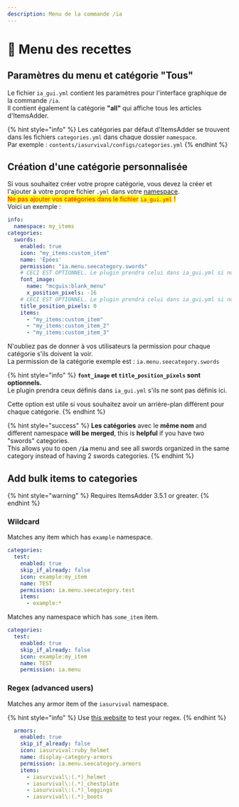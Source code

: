 ```yaml
---
description: Menu de la commande /ia
---
```


# 📃 Menu des recettes

## Paramètres du menu et catégorie "Tous"

Le fichier `ia_gui.yml` contient les paramètres pour l'interface graphique de la commande `/ia`.\
Il contient également la catégorie **"all"** qui affiche tous les articles d'ItemsAdder.

{% hint style="info" %}
Les catégories par défaut d'ItemsAdder se trouvent dans les fichiers `categories.yml` dans chaque dossier `namespace`.\
Par exemple : `contents/iasurvival/configs/categories.yml`
{% endhint %}

## Création d'une catégorie personnalisée

Si vous souhaitez créer votre propre catégorie, vous devez la créer et l'ajouter à votre propre fichier `.yml` dans votre [namespace](broken-reference).\
<mark style="color:red;">Ne pas ajouter vos catégories dans le fichier</mark> <mark style="color:red;"></mark><mark style="color:red;">`ia_gui.yml`</mark> <mark style="color:red;"></mark><mark style="color:red;">!</mark>\
Voici un exemple :

```yaml
info:
  namespace: my_items
categories:
  swords:
    enabled: true
    icon: "my_items:custom_item"
    name: 'Épées'
    permission: "ia.menu.seecategory.swords"
    # CECI EST OPTIONNEL. Le plugin prendra celui dans ia_gui.yml si non défini.
    font_image:
      name: "mcguis:blank_menu"
      x_position_pixels: -16
    # CECI EST OPTIONNEL. Le plugin prendra celui dans ia_gui.yml si non défini.
    title_position_pixels: 0
    items:
      - "my_items:custom_item"
      - "my_items:custom_item_2"
      - "my_items:custom_item_3"
```

N'oubliez pas de donner à vos utilisateurs la permission pour chaque catégorie s'ils doivent la voir.\
La permission de la catégorie exemple est : `ia.menu.seecategory.swords`

{% hint style="info" %}
**`font_image` et `title_position_pixels` sont optionnels.**\
Le plugin prendra ceux définis dans `ia_gui.yml` s'ils ne sont pas définis ici.

Cette option est utile si vous souhaitez avoir un arrière-plan différent pour chaque catégorie.
{% endhint %}

{% hint style="success" %}
**Les catégories** avec le **même nom** and different namespace **will be merged**, this is **helpful** if you have two "swords" categories.\
This allows you to open **`/ia`** menu and see all swords organized in the same category instead of having 2 swords categories.
{% endhint %}

## Add bulk items to categories

{% hint style="warning" %}
Requires ItemsAdder 3.5.1 or greater.
{% endhint %}

### Wildcard

Matches any item which has `example` namespace.

```yml
categories:
  test:
    enabled: true
    skip_if_already: false
    icon: example:my_item
    name: TEST
    permission: ia.menu.seecategory.test
    items:
      - example:*
```

Matches any namespace which has `some_item` item.

```yml
categories:
  test:
    enabled: true
    skip_if_already: false
    icon: example:my_item
    name: TEST
    permission: ia.menu
```

### Regex (advanced users)

Matches any armor item of the `iasurvival` namespace.

{% hint style="info" %}
Use [this website](https://regex101.com/) to test your regex.
{% endhint %}

```yml
  armors:
    enabled: true
    skip_if_already: false
    icon: iasurvival:ruby_helmet
    name: display-category-armors
    permission: ia.menu.seecategory.armors
    items:
      - iasurvival\:(.*)_helmet
      - iasurvival\:(.*)_chestplate
      - iasurvival\:(.*)_leggings
      - iasurvival\:(.*)_boots
```
